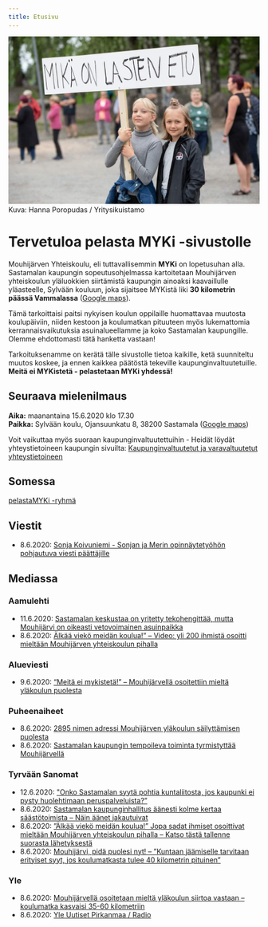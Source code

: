 ```yaml
---
title: Etusivu
---
```

 <img alt="Mikä on lasten etu?" src="images/103828085_1600217446805551_61355340922525351_n.jpg" width="610px">
Kuva: Hanna Poropudas / Yritysikuistamo

# Tervetuloa pelasta MYKi -sivustolle 

Mouhijärven Yhteiskoulu, eli tuttavallisemmin **MYKi** on lopetusuhan alla. Sastamalan kaupungin sopeutusohjelmassa kartoitetaan Mouhijärven yhteiskoulun yläluokkien siirtämistä kaupungin ainoaksi kaavaillulle yläasteelle, Sylvään kouluun, joka sijaitsee MYKistä liki **30 kilometrin päässä Vammalassa** ([Google maps](https://goo.gl/maps/vfB2qmGvWir7F63R9)). 

Tämä tarkoittaisi paitsi nykyisen koulun oppilaille huomattavaa muutosta koulupäiviin, niiden kestoon ja koulumatkan pituuteen myös lukemattomia kerrannaisvaikutuksia asuinalueellamme ja koko Sastamalan kaupungille. Olemme ehdottomasti tätä hanketta vastaan!

Tarkoituksenamme on kerätä tälle sivustolle tietoa kaikille, ketä suunniteltu muutos koskee, ja ennen kaikkea päätöstä tekeville kaupunginvaltuutetuille. **Meitä ei MYKistetä - pelastetaan MYKi yhdessä!**

## Seuraava mielenilmaus

**Aika:** maanantaina 15.6.2020 klo 17.30  
**Paikka:** Sylvään koulu, Ojansuunkatu 8, 38200 Sastamala ([Google maps](https://goo.gl/maps/bGFjgF2yDoGZheTk9))

Voit vaikuttaa myös suoraan kaupunginvaltuutettuihin - Heidät löydät yhteystietoineen kaupungin sivuilta: [Kaupunginvaltuutetut ja varavaltuutetut yhteystietoineen](https://www.sastamala.fi/yhteystiedot/index.tmpl?sivu_id=9998)

## Somessa
<i class="fab fa-facebook-square"></i> [pelastaMYKi -ryhmä](https://www.facebook.com/groups/2690443861280824/)

## Viestit
* 8.6.2020: [Sonja Koivuniemi - Sonjan ja Merin opinnäytetyöhön pohjautuva viesti päättäjille](https://www.pelastamyki.fi/viestit/sonja-koivuniemi-ja-meri-sepp%C3%A4nen)

## Mediassa
### Aamulehti
* 11.6.2020: [Sastamalan keskustaa on yritetty tekohengittää, mutta Mouhijärvi on oikeasti vetovoimainen asuinpaikka](https://www.aamulehti.fi/a/90d36a4e-aaee-425e-805e-ec809a3b54a2)
* 8.6.2020: [Älkää viekö meidän koulua!” – Video: yli 200 ihmistä osoitti mieltään Mouhijärven yhteiskoulun pihalla](https://www.aamulehti.fi/a/f5dcb422-f476-4ef8-8043-1fba14564ee6?c=1522737894164)

### Alueviesti
* 9.6.2020: [“Meitä ei mykistetä!” – Mouhijärvellä osoitettiin mieltä yläkoulun puolesta](https://alueviesti.fi/2020/06/09/meita-ei-mykisteta-mouhijarvella-osoitettiin-mielta-ylakoulun-puolesta/)

### Puheenaiheet
* 8.6.2020: [2895 nimen adressi Mouhijärven yläkoulun säilyttämisen puolesta](https://www.puheenaiheet.fi/koulu/2895-nimen-adressi-mouhijarven-ylakoulun-sailyttamisen-puolesta/)
* 8.6.2020: [Sastamalan kaupungin tempoileva toiminta tyrmistyttää Mouhijärvellä](https://www.puheenaiheet.fi/mielipide/sastamalan-kaupungin-tempoileva-toiminta-tyrmistyttaa-mouhijarvella/)

### Tyrvään Sanomat
* 12.6.2020: ["Onko Sastamalan syytä pohtia kuntaliitosta, jos kaupunki ei pysty huolehtimaan peruspalveluista?”](https://www.tyrvaansanomat.fi/a/d224ef3e-c7b5-4a32-826c-396ecb33b5ec)
* 8.6.2020: [Sastamalan kaupunginhallitus äänesti kolme kertaa säästötoimista – Näin äänet jakautuivat](https://www.tyrvaansanomat.fi/a/c0974067-321c-4c75-8611-9081dae1e530?c=1537784732882)
* 8.6.2020: [”Älkää viekö meidän koulua!” Jopa sadat ihmiset osoittivat mieltään Mouhijärven yhteiskoulun pihalla – Katso tästä tallenne suorasta lähetyksestä](https://www.tyrvaansanomat.fi/a/9a687c2f-2159-4511-a7a4-1d4e442f4b87?c=1537784732882)
* 8.6.2020: [Mouhijärvi, pidä puolesi nyt! – ”Kuntaan jäämiselle tarvitaan erityiset syyt, jos koulumatkasta tulee 40 kilometrin pituinen”](https://www.tyrvaansanomat.fi/a/8ddfdaf9-07e9-40cd-bae3-3c8ae7a35c92?c=1537784732882)

### Yle
* 8.6.2020: [Mouhijärvellä osoitetaan mieltä yläkoulun siirtoa vastaan – koulumatka kasvaisi 35-60 kilometriin](https://yle.fi/uutiset/3-11390683)
* 8.6.2020: [Yle Uutiset Pirkanmaa / Radio](https://areena.yle.fi/audio/1-50529295)
